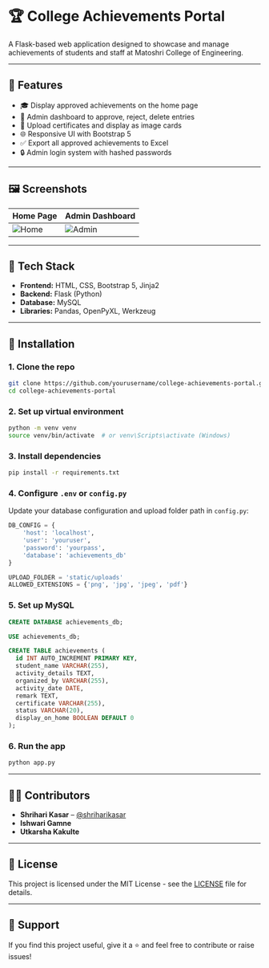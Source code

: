 # 🏆 College Achievements Portal

A Flask-based web application designed to showcase and manage achievements of students and staff at Matoshri College of Engineering.

---

## 📌 Features

- 🎓 Display approved achievements on the home page
- 🧾 Admin dashboard to approve, reject, delete entries
- 📁 Upload certificates and display as image cards
- 🌐 Responsive UI with Bootstrap 5
- ✅ Export all approved achievements to Excel
- 🔒 Admin login system with hashed passwords

---

## 🖼️ Screenshots

| Home Page | Admin Dashboard |
|-----------|-----------------|
| ![Home](https://github.com/ShrihariKasar/Student-Achievement-Portal/blob/main/home.png) | ![Admin](https://github.com/ShrihariKasar/Student-Achievement-Portal/blob/main/admin.png) |

---

## 🔧 Tech Stack

- **Frontend:** HTML, CSS, Bootstrap 5, Jinja2
- **Backend:** Flask (Python)
- **Database:** MySQL
- **Libraries:** Pandas, OpenPyXL, Werkzeug

---

## 🚀 Installation

### 1. Clone the repo

```bash
git clone https://github.com/yourusername/college-achievements-portal.git
cd college-achievements-portal
````

### 2. Set up virtual environment

```bash
python -m venv venv
source venv/bin/activate  # or venv\Scripts\activate (Windows)
```

### 3. Install dependencies

```bash
pip install -r requirements.txt
```

### 4. Configure `.env` or `config.py`

Update your database configuration and upload folder path in `config.py`:

```python
DB_CONFIG = {
    'host': 'localhost',
    'user': 'youruser',
    'password': 'yourpass',
    'database': 'achievements_db'
}

UPLOAD_FOLDER = 'static/uploads'
ALLOWED_EXTENSIONS = {'png', 'jpg', 'jpeg', 'pdf'}
```

### 5. Set up MySQL

```sql
CREATE DATABASE achievements_db;

USE achievements_db;

CREATE TABLE achievements (
  id INT AUTO_INCREMENT PRIMARY KEY,
  student_name VARCHAR(255),
  activity_details TEXT,
  organized_by VARCHAR(255),
  activity_date DATE,
  remark TEXT,
  certificate VARCHAR(255),
  status VARCHAR(20),
  display_on_home BOOLEAN DEFAULT 0
);
```

### 6. Run the app

```bash
python app.py
```

---

## 👨‍💻 Contributors

* **Shrihari Kasar** – [@shriharikasar](https://github.com/shriharikasar)
* **Ishwari Gamne**
* **Utkarsha Kakulte**

---

## 📄 License

This project is licensed under the MIT License - see the [LICENSE](LICENSE) file for details.

---

## 🙌 Support

If you find this project useful, give it a ⭐️ and feel free to contribute or raise issues!

